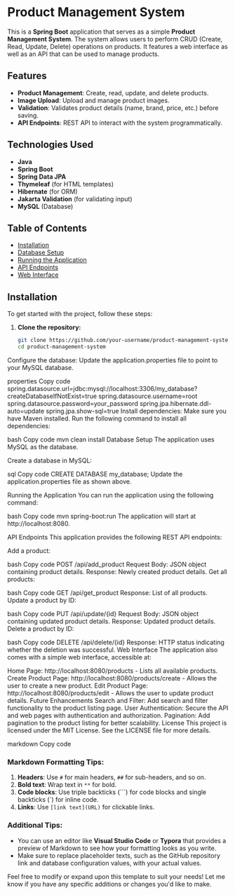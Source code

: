 # Product Management System

This is a **Spring Boot** application that serves as a simple **Product Management System**. The system allows users to perform CRUD (Create, Read, Update, Delete) operations on products. It features a web interface as well as an API that can be used to manage products.

## Features

- **Product Management**: Create, read, update, and delete products.
- **Image Upload**: Upload and manage product images.
- **Validation**: Validates product details (name, brand, price, etc.) before saving.
- **API Endpoints**: REST API to interact with the system programmatically.

## Technologies Used

- **Java**
- **Spring Boot**
- **Spring Data JPA**
- **Thymeleaf** (for HTML templates)
- **Hibernate** (for ORM)
- **Jakarta Validation** (for validating input)
- **MySQL** (Database)

## Table of Contents

- [Installation](#installation)
- [Database Setup](#database-setup)
- [Running the Application](#running-the-application)
- [API Endpoints](#api-endpoints)
- [Web Interface](#web-interface)

## Installation

To get started with the project, follow these steps:

1. **Clone the repository:**

   ```bash
   git clone https://github.com/your-username/product-management-system.git
   cd product-management-system
Configure the database: Update the application.properties file to point to your MySQL database.

properties
Copy code
spring.datasource.url=jdbc:mysql://localhost:3306/my_database?createDatabaseIfNotExist=true
spring.datasource.username=root
spring.datasource.password=your_password
spring.jpa.hibernate.ddl-auto=update
spring.jpa.show-sql=true
Install dependencies: Make sure you have Maven installed. Run the following command to install all dependencies:

bash
Copy code
mvn clean install
Database Setup
The application uses MySQL as the database.

Create a database in MySQL:

sql
Copy code
CREATE DATABASE my_database;
Update the application.properties file as shown above.

Running the Application
You can run the application using the following command:

bash
Copy code
mvn spring-boot:run
The application will start at http://localhost:8080.

API Endpoints
This application provides the following REST API endpoints:

Add a product:

bash
Copy code
POST /api/add_product
Request Body: JSON object containing product details.
Response: Newly created product details.
Get all products:

bash
Copy code
GET /api/get_product
Response: List of all products.
Update a product by ID:

bash
Copy code
PUT /api/update/{id}
Request Body: JSON object containing updated product details.
Response: Updated product details.
Delete a product by ID:

bash
Copy code
DELETE /api/delete/{id}
Response: HTTP status indicating whether the deletion was successful.
Web Interface
The application also comes with a simple web interface, accessible at:

Home Page: http://localhost:8080/products - Lists all available products.
Create Product Page: http://localhost:8080/products/create - Allows the user to create a new product.
Edit Product Page: http://localhost:8080/products/edit - Allows the user to update product details.
Future Enhancements
Search and Filter: Add search and filter functionality to the product listing page.
User Authentication: Secure the API and web pages with authentication and authorization.
Pagination: Add pagination to the product listing for better scalability.
License
This project is licensed under the MIT License. See the LICENSE file for more details.

markdown
Copy code

### Markdown Formatting Tips:
1. **Headers**: Use `#` for main headers, `##` for sub-headers, and so on.
2. **Bold text**: Wrap text in `**` for bold.
3. **Code blocks**: Use triple backticks (\`\`\`) for code blocks and single backticks (\`) for inline code.
4. **Links**: Use `[link text](URL)` for clickable links.

### Additional Tips:
- You can use an editor like **Visual Studio Code** or **Typora** that provides a preview of Markdown to see how your formatting looks as you write.
- Make sure to replace placeholder texts, such as the GitHub repository link and database configuration values, with your actual values.

Feel free to modify or expand upon this template to suit your needs! Let me know if you have any specific additions or changes you'd like to make.





